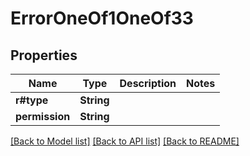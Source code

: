 # ErrorOneOf1OneOf33

## Properties

Name | Type | Description | Notes
------------ | ------------- | ------------- | -------------
**r#type** | **String** |  | 
**permission** | **String** |  | 

[[Back to Model list]](../README.md#documentation-for-models) [[Back to API list]](../README.md#documentation-for-api-endpoints) [[Back to README]](../README.md)


